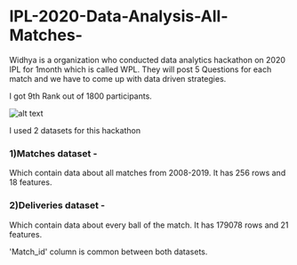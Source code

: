 # IPL-2020-Data-Analysis-All-Matches-
Widhya is a organization who conducted data analytics hackathon on 2020 IPL for 1month which is called WPL. They will post 5 Questions for each match and we have to come up with data driven strategies.

I got 9th Rank out of 1800 participants.

![alt text](https://github.com/[VijayAnaparthi]/[IPL-2020-Data-Analysis-All-Matches-]/blob/[main]/WPLfinalLeaderboard.jpg?raw=true)

I used 2 datasets for this hackathon

### 1)Matches dataset - 

Which contain data about all matches from 2008-2019. It has 256 rows and 18 features.

### 2)Deliveries dataset - 

Which contain data about every ball of the match. It has 179078 rows and 21 features.

'Match_id' column is common between both datasets.

